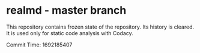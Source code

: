 # realmd - master branch

This repository contains frozen state of the repository.
Its history is cleared. It is used only for static code
analysis with Codacy.

Commit Time: 1692185407